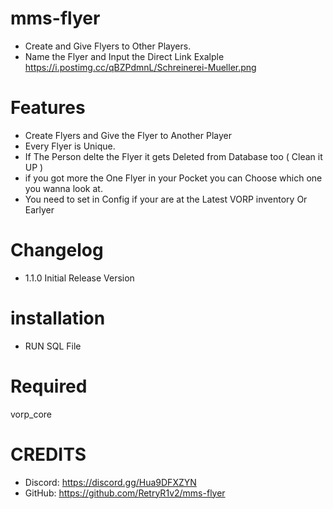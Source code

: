 # mms-flyer

- Create and Give Flyers to Other Players.
- Name the Flyer and Input the Direct Link Exalple https://i.postimg.cc/qBZPdmnL/Schreinerei-Mueller.png

# Features
 
- Create Flyers and Give the Flyer to Another Player
- Every Flyer is Unique.
- If The Person delte the Flyer it gets Deleted from Database too ( Clean it UP )
- if you got more the One Flyer in your Pocket you can Choose which one you wanna look at.
- You need to set in Config if your are at the Latest VORP inventory Or Earlyer 

# Changelog

- 1.1.0 Initial Release Version


# installation 

- RUN SQL File

# Required

vorp_core


# CREDITS
- Discord: https://discord.gg/Hua9DFXZYN
- GitHub: https://github.com/RetryR1v2/mms-flyer